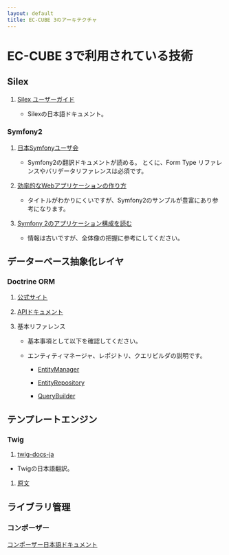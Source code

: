 ```yaml
---
layout: default
title: EC-CUBE 3のアーキテクチャ
---
```

<!--
---

## はじめに

### Symfony2 コンポーネント

- Symfony2の公式ページで、「Symfony2 コンポーネント」についての説明があります。


---

_“結局のところ、Symfony2 とはいったい何なのでしょうか？ **Symfony2 は、独立した 20 以上のライブラリの集合体で、それらの一つ一つは どんな PHP プロジェクトでも使用可能です。** それらを Symfony2 コンポーネントと呼んでいますが、どんな開発の場合でも、ほとんどすべてのシチュエーションで便利なものとなっています。 いくつか紹介しましょう。”_

[引用元 : スタンドアロンなツール: Symfony2 コンポーネント](http://docs.symfony.gr.jp/symfony2/book/http_fundamentals.html)

---

- 上記で「___Symfony2 は、独立した 20 以上のライブラリの集合体で、それらの一つ一つは どんな PHP プロジェクトでも使用可能です___」と表現されている通り、Symfony2とは独立したコンポーネントの集合体といえそうです。

では上記を踏まえて「Silex」、そして「EC-CUBE 3」との関係性を探ってみます。

### Symfony2 - 必須ではないコンポーネント = Silex?

では**「Silex」**とはなんでしょう?

- Silexの公式サイトを見るとイントロダクションの章の冒頭に以下の記述があります。

---

_“Silex は PHP 5.3 以上で動作する PHPマイクロフレームワークです。 **Symfony2 のコンポーネントと Pimple を利用して構築されており**、 Sinatra からもインスパイアされています。”_

[引用元: Silex公式サイト/イントロダクション (Introduction)](http://silex-users-jp.phper.jp/doc/html/intro.html)

---

- ここではSinatraはおいておきましょう、そこよりも強調表示した箇所に「_**Symfony2 のコンポーネントと** Pimple を利用して**構築**されており_」との記述がされています。

重要なヒントが記述されていますね。分かり易い様に、あえて間違った表現を行いますが、**「Silex」の基本構造は「Symfony2 のコンポーネント」**と捉える事ができます。

- 実際にSilexの公式サイトに以下の記述があります。

---

_“以下の Symfony2 コンポーネントが Silex で利用されています:_

_HttpFoundation: Request と Response のため._

_HttpKernel: なぜなら中枢部分が必要だから_

_Routing: 定義したルーティングと一致するかどうかを確認するため_

_EventDispatcher: HttpKernelにフックするため”_

[引用元: Silex公式サイト/内部の仕組み](http://silex-users-jp.phper.jp/doc/html/internals.html)

---

表現がわかりにくいかも知れませんが、WEBアプリの核となる「http」のリクエスト・レスポンス処理を、担っているようです。

と云う事は**EC-CUBE 3の構造を知る**には**「Symfony2 のコンポーネント」が鍵**となってきそうです。

### Silex + ? = EC-CUBE 3コア

- さて本題ですが、EC-CUBE 3の実際はどうなのでしょうか、EC-CUBE 3は公開情報にもある様に、「Silex」をベースとして、構築されているWEBアプリケーションです。

- では **EC-CUBE 3のコア = Silex** いう理解で正しいでしょうか？

- 確かに「**=**」となる箇所も多々ありますが、あえていいましょう**間違いです**。

- 正しくは **Silex + Symfony2コンポーネント + カスタマイズ = EC-CUBE 3コア** です。


## EC-CUBE 3のアーキテクチャ

- 前章の説明で理解いただけたでしょうか？

----

__Silex + Symfony2コンポーネント + カスタマイズ = EC-CUBE 3コア__

----

- みなさん「EC-CUBE 3」のコードに触れていき、疑問にぶつかった際は、「Silex」の情報を検索するのではないでしょうか？

- ですが、欲しい情報が見つかっても、コードの内容との相違に戸惑いませんか？

- 理由は、「Silex」の仕様よりも、「Symfony2コンポーネント」の仕様の方が、色濃く設計思想に反映されているからです。

- 「Silex」は必要最小限の機能だけで構築されているため、カスマイズの自由は高いですが、かわりにライブラリが不足してるとも、言い換える事ができます。

- 実際EC-CUBE 3の様なショッピングカートを構築するには、ライブラリ不足が目立ちます。

- そこで、「EC-CUBE 3」に必要な機能で「Silex」で不足しているものは「Symfony2コンポーネント」で実現されています。
	※当然全てではありません。

- そのために「EC-CUBE 3」独自のカスタマイズがコアに含まれている上、「Symfony2」の技術が多様されているために、「Silex」の情報を初めに検索しても、欲しい情報にたどり着けない事もあります。

- これまでの内容をまとめると、何か疑問があった際は、「Symfony2」の情報を検索した方が、望んだ情報にたどり着ける可能性が高くなります。

- 当然、カスタマイズも行われているため、たどり着いた情報で、全てが解決する訳ではないと思いますが、大きなヒントは得られるはずです。

### 必要情報を得るために

- 以下の順で技術情報をたどって行く事をおすすめします。

	1. EC-CUBE 3
	1. Symfony2
	1. Doctrine/Twig
	1. Silex

- では以下から各技術の参考先を記述します。

-->

<!--
# EC-CUBE 3で採用されている技術

- EC-CUBE 3では、**Silexをフレームワーク**として採用し、Silexで**補いきれない機能は「Symfon2コンポーネント」**を用いています。

### Symfony2 コンポーネント

- Symfony2の公式ページで、「Symfony2 コンポーネント」についての説明があります。


---

_“結局のところ、Symfony2 とはいったい何なのでしょうか？ **Symfony2 は、独立した 20 以上のライブラリの集合体で、それらの一つ一つは どんな PHP プロジェクトでも使用可能です。** それらを Symfony2 コンポーネントと呼んでいますが、どんな開発の場合でも、ほとんどすべてのシチュエーションで便利なものとなっています。 いくつか紹介しましょう。”_

[引用元 : スタンドアロンなツール: Symfony2 コンポーネント](http://docs.symfony.gr.jp/symfony2/book/http_fundamentals.html)

---

- 上記の説明の様に、「Symfony2コンポーネント」はライブラリと捉えてください。
-->

# EC-CUBE 3で利用されている技術

## Silex

1. <a href="http://silex-users-jp.phper.jp/" target="_blank">Silex ユーザーガイド</a>

	- Silexの日本語ドキュメント。


### Symfony2

1. <a href="http://docs.symfony.gr.jp/" target="_blank">日本Symfonyユーザ会</a>

	- Symfony2の翻訳ドキュメントが読める。
		とくに、Form Type リファレンスやバリデータリファレンスは必須です。

1. <a href="http://gihyo.jp/book/2012/978-4-7741-5082-6" target="_blank">効率的なWebアプリケーションの作り方</a>

	- タイトルがわかりにくいですが、Symfony2のサンプルが豊富にあり参考になります。

1. <a href="http://blog.asial.co.jp/669" target="_blank">Symfony 2のアプリケーション構成を読む</a>

	- 情報は古いですが、全体像の把握に参考にしてください。


<!--
## Symfony Components

- 保留
-->


## データーベース抽象化レイヤ

### Doctrine ORM

1. <a href="http://www.doctrine-project.org/projects/orm.html" target="_blank">公式サイト</a>

1. <a href="http://www.doctrine-project.org/api/orm/2.4/index.html" target="_blank">APIドキュメント</a>

1. 基本リファレンス

    - 基本事項として以下を確認してください。
    - エンティティマネージャ、レポジトリ、クエリビルダの説明です。

        - [EntityManager](http://www.doctrine-project.org/api/orm/2.4/class-Doctrine.ORM.EntityManager.html)

        - [EntityRepository](http://www.doctrine-project.org/api/orm/2.4/class-Doctrine.ORM.EntityRepository.html)

        - [QueryBuilder](http://www.doctrine-project.org/api/orm/2.4/class-Doctrine.ORM.QueryBuilder.html)



## テンプレートエンジン

### Twig

1. <a href="https://github.com/symfony-japan/twig-docs-ja" target="_blank">twig-docs-ja</a>
  - Twigの日本語翻訳。

1. <a href="http://twig.sensiolabs.org/documentation" target="_blank">原文</a>

## ライブラリ管理

### コンポーザー

<a href="https://kohkimakimoto.github.io/getcomposer.org_doc_jp/doc/00-intro.html" target="_blank">コンポーザー日本語ドキュメント</a>
